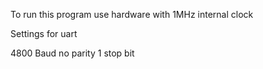 To run this program use hardware with 1MHz internal clock 

Settings for uart

4800 Baud
no parity
1 stop bit
